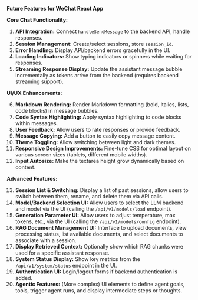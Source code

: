 **Future Features for WeChat React App**

**Core Chat Functionality:**

1.  **API Integration:** Connect `handleSendMessage` to the backend API, handle responses.
2.  **Session Management:** Create/select sessions, store `session_id`.
3.  **Error Handling:** Display API/backend errors gracefully in the UI.
4.  **Loading Indicators:** Show typing indicators or spinners while waiting for responses.
5.  **Streaming Response Display:** Update the assistant message bubble incrementally as tokens arrive from the backend (requires backend streaming support).

**UI/UX Enhancements:**

6.  **Markdown Rendering:** Render Markdown formatting (bold, italics, lists, code blocks) in message bubbles.
7.  **Code Syntax Highlighting:** Apply syntax highlighting to code blocks within messages.
8.  **User Feedback:** Allow users to rate responses or provide feedback.
9.  **Message Copying:** Add a button to easily copy message content.
10. **Theme Toggling:** Allow switching between light and dark themes.
11. **Responsive Design Improvements:** Fine-tune CSS for optimal layout on various screen sizes (tablets, different mobile widths).
12. **Input Autosize:** Make the textarea height grow dynamically based on content.

**Advanced Features:**

13. **Session List & Switching:** Display a list of past sessions, allow users to switch between them, rename, and delete them via API calls.
14. **Model/Backend Selection UI:** Allow users to select the LLM backend and model via the UI (calling the `/api/v1/models/load` endpoint).
15. **Generation Parameter UI:** Allow users to adjust temperature, max tokens, etc., via the UI (calling the `/api/v1/models/config` endpoint).
16. **RAG Document Management UI:** Interface to upload documents, view processing status, list available documents, and select documents to associate with a session.
17. **Display Retrieved Context:** Optionally show which RAG chunks were used for a specific assistant response.
18. **System Status Display:** Show key metrics from the `/api/v1/system/status` endpoint in the UI.
19. **Authentication UI:** Login/logout forms if backend authentication is added.
20. **Agentic Features:** (More complex) UI elements to define agent goals, tools, trigger agent runs, and display intermediate steps or thoughts.
